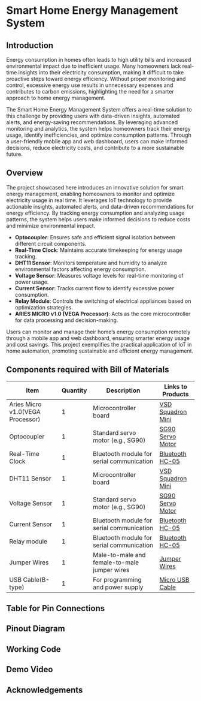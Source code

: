 # Smart Home Energy Management System
## Introduction
Energy consumption in homes often leads to high utility bills and increased environmental impact due to inefficient usage. Many homeowners lack real-time insights into their electricity consumption, making it difficult to take proactive steps toward energy efficiency. Without proper monitoring and control, excessive energy use results in unnecessary expenses and contributes to carbon emissions, highlighting the need for a smarter approach to home energy management.

The Smart Home Energy Management System offers a real-time solution to this challenge by providing users with data-driven insights, automated alerts, and energy-saving recommendations. By leveraging advanced monitoring and analytics, the system helps homeowners track their energy usage, identify inefficiencies, and optimize consumption patterns. Through a user-friendly mobile app and web dashboard, users can make informed decisions, reduce electricity costs, and contribute to a more sustainable future.
## Overview
The project showcased here introduces an innovative solution for smart energy management, enabling homeowners to monitor and optimize electricity usage in real time. It leverages IoT technology to provide actionable insights, automated alerts, and data-driven recommendations for energy efficiency. By tracking energy consumption and analyzing usage patterns, the system helps users make informed decisions to reduce costs and minimize environmental impact.

- **Optocoupler**: Ensures safe and efficient signal isolation between different circuit components.
- **Real-Time Clock**: Maintains accurate timekeeping for energy usage tracking.
- **DHT11 Sensor**: Monitors temperature and humidity to analyze environmental factors affecting energy consumption.
- **Voltage Sensor**: Measures voltage levels for real-time monitoring of power usage.
- **Current Sensor**: Tracks current flow to identify excessive power consumption.
- **Relay Module**: Controls the switching of electrical appliances based on optimization strategies.
- **ARIES MICRO v1.0 (VEGA Processor)**: Acts as the core microcontroller for data processing and decision-making.

Users can monitor and manage their home’s energy consumption remotely through a mobile app and web dashboard, ensuring smarter energy usage and cost savings. This project exemplifies the practical application of IoT in home automation, promoting sustainable and efficient energy management.
## Components required with Bill of Materials
| Item                   | Quantity | Description                                                   | Links to Products                                      |
|------------------------|----------|---------------------------------------------------------------|---------------------------------------------------|
| Aries Micro v1.0(VEGA Processor)  | 1        | Microcontroller board                                        | [VSD Squadron Mini ](https://pages.razorpay.com/vsdsqmnMAY24)           |
| Optocoupler            | 1        | Standard servo motor (e.g., SG90)                            | [SG90 Servo Motor](https://amzn.in/d/bPAGDrt)       |
| Real-Time Clock        | 1        | Bluetooth module for serial communication                    | [Bluetooth HC-05](https://amzn.in/d/8OtBQpe)        |
| DHT11 Sensor           | 1        | Microcontroller board                                        | [VSD Squadron Mini ](https://pages.razorpay.com/vsdsqmnMAY24)           |
| Voltage Sensor           | 1        | Standard servo motor (e.g., SG90)                            | [SG90 Servo Motor](https://amzn.in/d/bPAGDrt)       |
| Current Sensor         | 1        | Bluetooth module for serial communication                    | [Bluetooth HC-05](https://amzn.in/d/8OtBQpe)        |
| Relay module           | 1        | Bluetooth module for serial communication                    | [Bluetooth HC-05](https://amzn.in/d/8OtBQpe)        |
| Jumper Wires           | 1        | Male-to-male and female-to-male jumper wires                 | [Jumper Wires](https://amzn.in/d/abTh8bo)           |
| USB Cable(B-type)     | 1        | For programming and power supply                             | [Micro USB Cable](https://amzn.in/d/9b3ttSo)        |
## Table for Pin Connections
## Pinout Diagram
## Working Code
## Demo Video
## Acknowledgements






